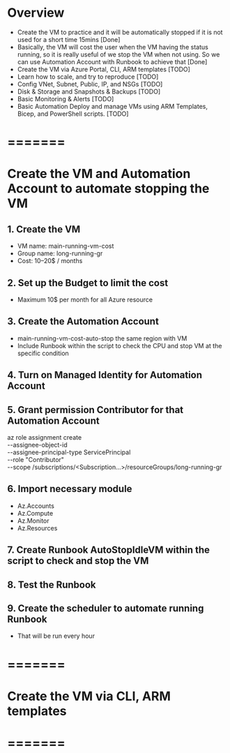 # Overview

- Create the VM to practice and it will be automatically stopped if it is not used for a short time 15mins [Done]
- Basically, the VM will cost the user when the VM having the status running, so it is really useful of we stop the VM when not using. So we can use Automation Account with Runbook to achieve that [Done]
- Create the VM via Azure Portal, CLI, ARM templates [TODO]
- Learn how to scale, and try to reproduce [TODO]
- Config VNet, Subnet, Public, IP, and NSGs [TODO]
- Disk & Storage and Snapshots & Backups [TODO]
- Basic Monitoring & Alerts [TODO]
- Basic Automation Deploy and manage VMs using ARM Templates, Bicep, and PowerShell scripts. [TODO]

# =======

# Create the VM and Automation Account to automate stopping the VM

## 1. Create the VM

- VM name: main-running-vm-cost
- Group name: long-running-gr
- Cost: 10–20$ / months

## 2. Set up the Budget to limit the cost

- Maximum 10$ per month for all Azure resource

## 3. Create the Automation Account

- main-running-vm-cost-auto-stop the same region with VM
- Include Runbook within the script to check the CPU and stop VM at the specific condition

## 4. Turn on Managed Identity for Automation Account

## 5. Grant permission Contributor for that Automation Account

az role assignment create \
 --assignee-object-id <ID> \
 --assignee-principal-type ServicePrincipal \
 --role "Contributor" \
 --scope /subscriptions/<Subscription...>/resourceGroups/long-running-gr

## 6. Import necessary module

- Az.Accounts
- Az.Compute
- Az.Monitor
- Az.Resources

## 7. Create Runbook AutoStopIdleVM within the script to check and stop the VM

## 8. Test the Runbook

## 9. Create the scheduler to automate running Runbook

- That will be run every hour

# =======

# Create the VM via CLI, ARM templates

# =======
